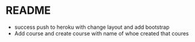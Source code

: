 # README

- success push to heroku with change layout and add bootstrap
- Add course and create course with name of whoe created that coures

